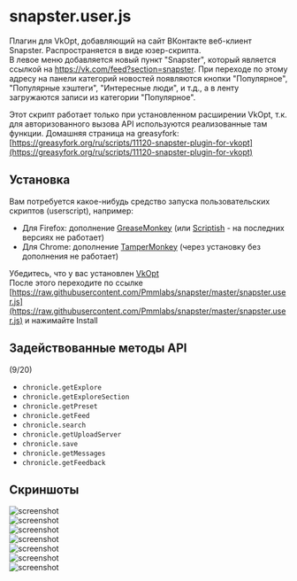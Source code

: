 # snapster.user.js
Плагин для VkOpt, добавляющий на сайт ВКонтакте веб-клиент Snapster. Распространяется в виде юзер-скрипта.<br>
В левое меню добавляется новый пункт "Snapster", который является ссылкой на https://vk.com/feed?section=snapster. При переходе по этому адресу на панели категорий новостей появляются кнопки "Популярное", "Популярные хэштеги", "Интересные люди", и т.д., а в ленту загружаются записи из категории "Популярное".

Этот скрипт работает только при установленном расширении VkOpt, т.к. для авторизованного вызова API используются реализованные там функции.
Домашняя страница на greasyfork: [https://greasyfork.org/ru/scripts/11120-snapster-plugin-for-vkopt](https://greasyfork.org/ru/scripts/11120-snapster-plugin-for-vkopt)

Установка
--
Вам потребуется какое-нибудь средство запуска пользовательских скриптов (userscript), например:
   - Для Firefox: дополнение [GreaseMonkey](http://www.greasespot.net/) (или [Scriptish](http://scriptish.org/) - на последних версиях не работает)
   - Для Chrome: дополнение [TamperMonkey](https://chrome.google.com/webstore/detail/tampermonkey/dhdgffkkebhmkfjojejmpbldmpobfkfo?hl=ru) (через установку без дополнения не работает)

Убедитесь, что у вас установлен [VkOpt](http://vkopt.net)<br>
После этого переходите по ссылке [https://raw.githubusercontent.com/Pmmlabs/snapster/master/snapster.user.js](https://raw.githubusercontent.com/Pmmlabs/snapster/master/snapster.user.js) и нажимайте Install

## Задействованные методы API
(9/20)
   - `chronicle.getExplore`
   - `chronicle.getExploreSection`
   - `chronicle.getPreset`
   - `chronicle.getFeed`
   - `chronicle.search`
   - `chronicle.getUploadServer`
   - `chronicle.save`
   - `chronicle.getMessages`
   - `chronicle.getFeedback`
   
## Скриншоты

![screenshot](https://pp.vk.me/c629405/v629405347/a24e/ysoNuUPWeWM.jpg)<br>
![screenshot](https://pp.vk.me/c629405/v629405347/a23a/X9oF7t4c4ig.jpg)<br>
![screenshot](https://pp.vk.me/c629405/v629405347/a214/hNBobnPNHmY.jpg)<br>
![screenshot](https://pp.vk.me/c629405/v629405347/a21c/RUMzjbsnnPw.jpg)<br>
![screenshot](https://pp.vk.me/c629405/v629405347/a20b/my2KjAw2GWU.jpg)<br>
![screenshot](https://pp.vk.me/c629405/v629405347/a226/UGrGaho3om4.jpg)<br>
![screenshot](https://pp.vk.me/c629405/v629405347/a230/zaqKIe8tvQM.jpg)




